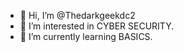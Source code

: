 - 👋 Hi, I’m @Thedarkgeekdc2
- 👀 I’m interested in CYBER SECURITY.
- 🌱 I’m currently learning BASICS.

<!---
Thedarkgeekdc2/Thedarkgeekdc2 is a ✨ special ✨ repository because its `README.md` (this file) appears on your GitHub profile.
You can click the Preview link to take a look at your changes.
--->
